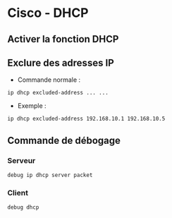 # Cisco - DHCP

## Activer la fonction DHCP

## Exclure des adresses IP
- Commande normale :
```
ip dhcp excluded-address ... ...
```
- Exemple :
```
ip dhcp excluded-address 192.168.10.1 192.168.10.5
```

## Commande de débogage
### Serveur
```
debug ip dhcp server packet
```
### Client
```
debug dhcp
```